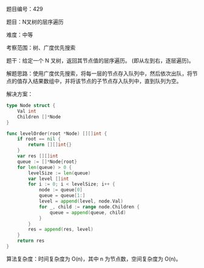题目编号：429

题目：N叉树的层序遍历

难度：中等

考察范围：树、广度优先搜索

题干：给定一个 N 叉树，返回其节点值的层序遍历。 (即从左到右，逐层遍历)。

解题思路：使用广度优先搜索，将每一层的节点存入队列中，然后依次出队，将节点的值存入结果数组中，并将该节点的子节点存入队列中，直到队列为空。

解决方案：

```go
type Node struct {
    Val int
    Children []*Node
}

func levelOrder(root *Node) [][]int {
    if root == nil {
        return [][]int{}
    }
    var res [][]int
    queue := []*Node{root}
    for len(queue) > 0 {
        levelSize := len(queue)
        var level []int
        for i := 0; i < levelSize; i++ {
            node := queue[0]
            queue = queue[1:]
            level = append(level, node.Val)
            for _, child := range node.Children {
                queue = append(queue, child)
            }
        }
        res = append(res, level)
    }
    return res
}
```

算法复杂度：时间复杂度为 O(n)，其中 n 为节点数，空间复杂度为 O(n)。